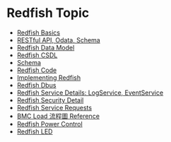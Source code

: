 <h1>
    Redfish Topic
</h1>

* [Redfish Basics](/71e2dv3MQSa46qargiUYJQ)
* [RESTful API, Odata, Schema](/vgyH8tBPQt2XJr_sBwL83A)
* [Redfish Data Model](/ZmrZ9xueQKKmjCfLTk_qUQ)
* [Redfish CSDL](/wes68Zs6SueomE9A7E7mFw)
* [Schema](/KHKIWYeyQSmOy9clY5u1Cw)
* [Redfish Code](/IPOld9aGRf2M_roM4LoZKw)
* [Implementing Redfish](/zxdNHia0Qw-LVHmwZU0-Mw)
* [Redfish Dbus](/g1YSd8ulQY-ci5g943ATCA)
* [Redfish Service Details: LogService, EventService](/Ddv4Dk2GQUu7gtThbvlWWA)
* [Redfish Security Detail](/LSSPispuT8KMusDK51o4Pg)
* [Redfish Service Requests](/NCUbcO-QTE2KutqW7VOpSA)
* [BMC Load 流程圖 Reference](<https://coggle.it/diagram/ZAGt9fQAxOlH-vdE/t/openbmc-boot-process>)
* [Redfish Power Control](/4a47hqKzR3yvEuWTD4BtuQ)
* [Redfish LED](/r5K5LgrZR7iciDFDCsJRCw)
